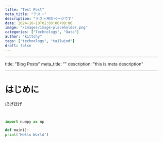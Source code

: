 ```yaml
---
title: "Test Post"
meta_title: "テスト"
description: "テスト用のページです"
date: 2024-10-18T02:00:00+09:00
image: "/images/image-placeholder.png"
categories: ["Technology", "Data"]
author: "kittchy"
tags: ["technology", "tailwind"]
draft: false
---
```


---

title: "Blog Posts"
meta_title: ""
description: "this is meta description"

---

# はじめに

ほげほげ

```python


import numpy as np

def main():
print('Hello World')


```
